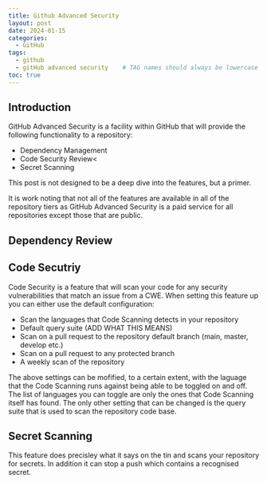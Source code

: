 ```yaml
---
title: Github Advanced Security
layout: post
date: 2024-01-15
categories:
  - GitHub
tags: 
  - github
  - gitHub advanced security    # TAG names should always be lowercase
toc: true
---
```


## Introduction

GitHub Advanced Security is a facility within GitHub that will provide the following functionality to a repository:

* Dependency Management
* Code Security Review<
* Secret Scanning
    

This post is not designed to be a deep dive into the features, but a primer.

It is work noting that not all of the features are available in all of the repository tiers as GitHub Advanced Security is a paid service for all repositories except those that are public.

## Dependency Review

## Code Secutriy 

Code Security is a feature that will scan your code for any security vulnerabilities that match an issue from a CWE. When setting this feature up you can either use the default configuration:

* Scan the languages that Code Scanning detects in your repository
* Default query suite (ADD WHAT THIS MEANS)
* Scan on a pull request to the repository default branch (main, master, develop etc.)
* Scan on a pull request to any protected branch
* A weekly scan of the repository

The above settings can be mofified, to a certain extent, with the laguage that the Code Scanning runs against being able to be toggled on and off. The list of languages you can toggle are only the ones that Code Scanning itself has found. The only other setting that can be changed is the query suite that is used to scan the repository code base.

## Secret Scanning

This feature does precisley what it says on the tin and scans your repository for secrets. In addition it can stop a push which contains a recognised secret. 
